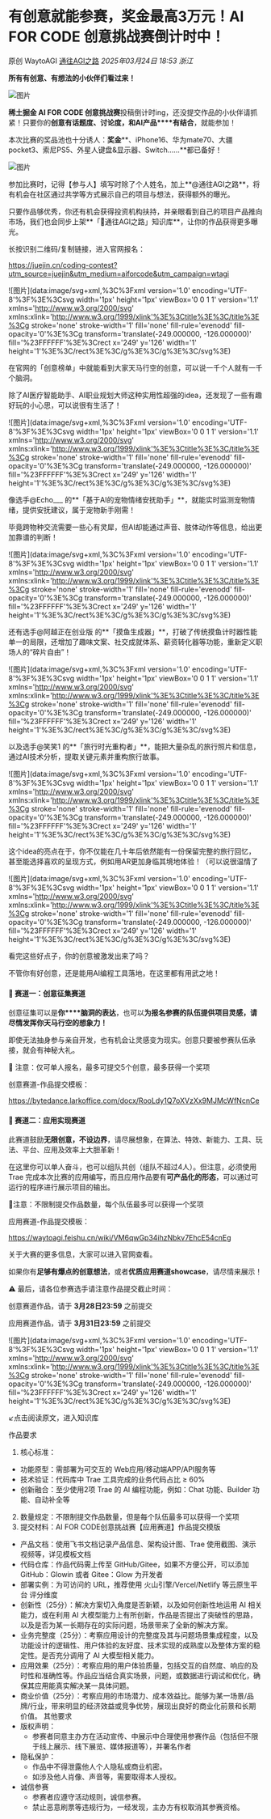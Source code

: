 # 有创意就能参赛，奖金最高3万元！AI FOR CODE 创意挑战赛倒计时中！

原创 WaytoAGI [通往AGI之路](javascript:void(0);) *2025年03月24日 18:53* *浙江*

**所有有创意、有想法的小伙伴们看过来！**

![图片](https://mmbiz.qpic.cn/sz_mmbiz_png/qzK6DeboBS3qhuicyav89RI7AKn2P7liah37LF7a9JTmibibtuqXQyn1ia9490WwporjYyY8ibL4NDZjSXE3sOaAq1Pw/640?wx_fmt=png&from=appmsg&tp=webp&wxfrom=5&wx_lazy=1&wx_co=1)

**稀土掘金 AI FOR CODE 创意挑战赛**投稿倒计时ing，还没提交作品的小伙伴请抓紧！只要你的**创意有话题度、讨论度，和AI产品****有结合**，就能参加！

本次比赛的奖品池也十分诱人：**奖金****、iPhone16、华为mate70、大疆pocket3、索尼PS5、外星人键盘&显示器、Switch……**都已备好！

![图片](https://mmbiz.qpic.cn/sz_mmbiz_png/qzK6DeboBS3qhuicyav89RI7AKn2P7liahH57jib4iaibxzia2sg4J8dcwOno7qz7iayI3wibfgydqu7pyHOfyqAblBiaKQ/640?wx_fmt=png&from=appmsg&tp=webp&wxfrom=5&wx_lazy=1&wx_co=1)

参加比赛时，记得【参与人】填写时除了个人姓名，加上**@通往AGI之路**，将有机会在社区通过共学等方式展示自己的项目与想法，获得额外的曝光。

只要作品够优秀，你还有机会获得投资机构扶持，并亲眼看到自己的项目产品推向市场，我们也会同步上架**「🌈通往AGI之路」知识库**，让你的作品获得更多曝光。

长按识别二维码/复制链接，进入官网报名：

https://juejin.cn/coding-contest?utm_source=juejin&utm_medium=aiforcode&utm_campaign=wtagi

![图片](data:image/svg+xml,%3C%3Fxml version='1.0' encoding='UTF-8'%3F%3E%3Csvg width='1px' height='1px' viewBox='0 0 1 1' version='1.1' xmlns='http://www.w3.org/2000/svg' xmlns:xlink='http://www.w3.org/1999/xlink'%3E%3Ctitle%3E%3C/title%3E%3Cg stroke='none' stroke-width='1' fill='none' fill-rule='evenodd' fill-opacity='0'%3E%3Cg transform='translate(-249.000000, -126.000000)' fill='%23FFFFFF'%3E%3Crect x='249' y='126' width='1' height='1'%3E%3C/rect%3E%3C/g%3E%3C/g%3E%3C/svg%3E)

在官网的「创意榜单」中就能看到大家天马行空的创意，可以说一千个人就有一千个脑洞。

除了AI医疗智能助手、AI职业规划大师这种实用性超强的idea，还发现了一些有趣好玩的小心思，可以说很有生活了！

![图片](data:image/svg+xml,%3C%3Fxml version='1.0' encoding='UTF-8'%3F%3E%3Csvg width='1px' height='1px' viewBox='0 0 1 1' version='1.1' xmlns='http://www.w3.org/2000/svg' xmlns:xlink='http://www.w3.org/1999/xlink'%3E%3Ctitle%3E%3C/title%3E%3Cg stroke='none' stroke-width='1' fill='none' fill-rule='evenodd' fill-opacity='0'%3E%3Cg transform='translate(-249.000000, -126.000000)' fill='%23FFFFFF'%3E%3Crect x='249' y='126' width='1' height='1'%3E%3C/rect%3E%3C/g%3E%3C/g%3E%3C/svg%3E)

像选手@Echo___ 的**「基于AI的宠物情绪安抚助手」**，就能实时监测宠物情绪，提供安抚建议，属于宠物新手刚需！

毕竟跨物种交流需要一些心有灵犀，但AI却能通过声音、肢体动作等信息，给出更加靠谱的判断！

![图片](data:image/svg+xml,%3C%3Fxml version='1.0' encoding='UTF-8'%3F%3E%3Csvg width='1px' height='1px' viewBox='0 0 1 1' version='1.1' xmlns='http://www.w3.org/2000/svg' xmlns:xlink='http://www.w3.org/1999/xlink'%3E%3Ctitle%3E%3C/title%3E%3Cg stroke='none' stroke-width='1' fill='none' fill-rule='evenodd' fill-opacity='0'%3E%3Cg transform='translate(-249.000000, -126.000000)' fill='%23FFFFFF'%3E%3Crect x='249' y='126' width='1' height='1'%3E%3C/rect%3E%3C/g%3E%3C/g%3E%3C/svg%3E)

还有选手@阿越正在创业版 的**「摸鱼生成器」**，打破了传统摸鱼计时器性能单一的局限，还增加了趣味文案、社交成就体系、薪资转化器等功能，重新定义职场人的“碎片自由”！

![图片](data:image/svg+xml,%3C%3Fxml version='1.0' encoding='UTF-8'%3F%3E%3Csvg width='1px' height='1px' viewBox='0 0 1 1' version='1.1' xmlns='http://www.w3.org/2000/svg' xmlns:xlink='http://www.w3.org/1999/xlink'%3E%3Ctitle%3E%3C/title%3E%3Cg stroke='none' stroke-width='1' fill='none' fill-rule='evenodd' fill-opacity='0'%3E%3Cg transform='translate(-249.000000, -126.000000)' fill='%23FFFFFF'%3E%3Crect x='249' y='126' width='1' height='1'%3E%3C/rect%3E%3C/g%3E%3C/g%3E%3C/svg%3E)

以及选手@笑笑1 的**「旅行时光重构者」**，能把大量杂乱的旅行照片和信息，通过AI技术分析，提取关键元素并重构旅行故事。

![图片](data:image/svg+xml,%3C%3Fxml version='1.0' encoding='UTF-8'%3F%3E%3Csvg width='1px' height='1px' viewBox='0 0 1 1' version='1.1' xmlns='http://www.w3.org/2000/svg' xmlns:xlink='http://www.w3.org/1999/xlink'%3E%3Ctitle%3E%3C/title%3E%3Cg stroke='none' stroke-width='1' fill='none' fill-rule='evenodd' fill-opacity='0'%3E%3Cg transform='translate(-249.000000, -126.000000)' fill='%23FFFFFF'%3E%3Crect x='249' y='126' width='1' height='1'%3E%3C/rect%3E%3C/g%3E%3C/g%3E%3C/svg%3E)

这个idea的亮点在于，你不仅能在几十年后依然能有一份保留完整的旅行回忆，甚至能选择喜欢的呈现方式，例如用AR更加身临其境地体验！（可以说很温情了

![图片](data:image/svg+xml,%3C%3Fxml version='1.0' encoding='UTF-8'%3F%3E%3Csvg width='1px' height='1px' viewBox='0 0 1 1' version='1.1' xmlns='http://www.w3.org/2000/svg' xmlns:xlink='http://www.w3.org/1999/xlink'%3E%3Ctitle%3E%3C/title%3E%3Cg stroke='none' stroke-width='1' fill='none' fill-rule='evenodd' fill-opacity='0'%3E%3Cg transform='translate(-249.000000, -126.000000)' fill='%23FFFFFF'%3E%3Crect x='249' y='126' width='1' height='1'%3E%3C/rect%3E%3C/g%3E%3C/g%3E%3C/svg%3E)

看完这些好点子，你的创意被激发出来了吗？

不管你有好创意，还是能用AI编程工具落地，在这里都有用武之地！

#### **🚀 赛道一：创意征集赛道**

创意征集可以是**你****脑洞的表达**，也可以**为报名参赛的队伍提供项目灵感，请尽情发挥你天马行空的想象力！**

即使无法抽身参与亲自开发，也有机会让灵感变为现实。创意只要被参赛队伍承接，就会有神秘大礼。

📢 注意：仅可单人报名，最多可提交5个创意，最多获得一个奖项

创意赛道-作品提交模板：

https://bytedance.larkoffice.com/docx/RooLdy1Q7oXVzXx9MJMcWfNcnCe

#### **🚀 赛道二：应用实现赛道**

此赛道鼓励**无限创意，不设边界**，请尽展想象，在算法、特效、新能力、工具、玩法、平台、应用及效率上大胆革新！

在这里你可以单人奋斗，也可以组队共创（组队不超过4人）。但注意，必须使用 Trae 完成本次比赛的应用编写，而且应用作品要有**可产品化的形态**，可以通过可运行的程序进行展示项目的输出。

📢注意：不限制提交作品数量，每个队伍最多可以获得一个奖项

应用赛道-作品提交模板：

https://waytoagi.feishu.cn/wiki/VM6qwGp34ihzNbkv7EhcE54cnEg

关于大赛的更多信息，大家可以进入官网查看。

如果你有**足够有爆点的创意想法**，或者**优质应用赛道showcase**，请尽情来展示！

⚠️ 最后，请各位参赛选手请注意作品提交截止时间：

创意赛道作品，请于 **3月28日23:59** 之前提交

应用赛道作品，请于 **3月31日23:59** 之前提交

![图片](data:image/svg+xml,%3C%3Fxml version='1.0' encoding='UTF-8'%3F%3E%3Csvg width='1px' height='1px' viewBox='0 0 1 1' version='1.1' xmlns='http://www.w3.org/2000/svg' xmlns:xlink='http://www.w3.org/1999/xlink'%3E%3Ctitle%3E%3C/title%3E%3Cg stroke='none' stroke-width='1' fill='none' fill-rule='evenodd' fill-opacity='0'%3E%3Cg transform='translate(-249.000000, -126.000000)' fill='%23FFFFFF'%3E%3Crect x='249' y='126' width='1' height='1'%3E%3C/rect%3E%3C/g%3E%3C/g%3E%3C/svg%3E)

↙️点击阅读原文，进入知识库


作品要求
1. 核心标准：
  - 功能原型：需部署为可交互的 Web应用/移动端APP/API服务等
  - 技术验证：代码库中 Trae 工具完成的业务代码占比 ≥ 60%
  - 创新融合：至少使用2项 Trae 的 AI 编程功能，例如：Chat 功能、Builder 功能、自动补全等
2. 数量规定：不限制提交作品数量，但是每个队伍最多可以获得一个奖项
3. 提交材料：AI FOR CODE创意挑战赛【应用赛道】作品提交模版
  - 产品文档：使用飞书文档记录产品信息、架构设计图、Trae 使用截图、演示视频等，详见模板文档
  - 代码仓库：作品代码需上传至 GitHub/Gitee，如果不方便公开，可以添加 GitHub：Glowin 或者 Gitee：Glow 为开发者
  - 部署实例：为可访问的 URL，推荐使用 火山引擎/Vercel/Netlify 等云原生平台
评分维度
- 创新性（25分）：解决方案切入角度是否新颖，以及如何创新性地运用 AI 相关能力，或在利用 AI 大模型能力上有所创新，作品是否提出了突破性的思路，以及是否为某一长期存在的实际问题，场景带来了全新的解决方案。
- 业务完整度（25分）：考察应用设计的完整度及其与问题场景集成程度，以及功能设计的逻辑性、用户体验的友好度、技术实现的成熟度以及整体方案的稳定性。是否充分调用了 AI 大模型相关能力。
- 应用效果（25分）：考察应用的用户体验质量，包括交互的自然度、响应的及时性和准确性等。作品应当结合真实场景，问题，或数据进行调试和优化，确保其应用能真实解决某一具体问题。
- 商业价值（25分）：考察应用的市场潜力、成本效益比。能够为某一场景/品牌/行业，带来明显的经济效益或竞争优势，展现出良好的商业化前景和长期价值。
其他要求
- 版权声明：
  - 参赛者同意主办方在活动宣传、中展示中合理使用参赛作品（包括但不限于线上展示、线下展览、媒体报道等），并署名作者
- 隐私保护：
  - 作品中不得泄露他人个人隐私或商业机密。
  - 如涉及他人肖像、声音等，需要取得本人授权。
- 诚信参赛
  - 参赛者应遵守活动规则，诚信参赛。
  - 禁止恶意刷票等违规行为，一经发现，主办方有权取消其参赛资格。